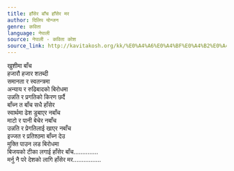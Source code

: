 ```yaml
---
title: हाँसेर बाँच हाँसेर मर
author: दिलिप योन्जन
genre: कविता
language: नेपाली
source: नेपाली - कविता कोश
source_link: http://kavitakosh.org/kk/%E0%A4%A6%E0%A4%BF%E0%A4%B2%E0%A4%BF%E0%A4%AA_%E0%A4%AF%E0%A5%8B%E0%A4%A8%E0%A5%8D%E0%A4%9C%E0%A4%A8
---
```


खुशीमा बाँच  
हजारौ हजार शतब्दी  
समानता र स्वतन्त्रमा  
अन्याय र रुढिबादको बिरोधमा  
उन्नति र प्रगतिको किरण छर्दै  
बाँच्न त बाँच सधै हाँसेर  
स्वार्थमा ढेश डुबाएर नबाँच  
माटो र पानी बेचेर नबाँच  
उन्नति र प्रेगतिलाई खाएर नबाँच  
इज्जत र प्रतिश्ठमा बाँच्न देउ  
मुक्ति पाउन लड बिरोधमा  
बिजयको टीका लगाई हाँसेर बाँच..............  
मर्नु नै परे देशको लागि हाँसेर मर................
